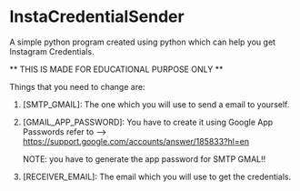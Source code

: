 # InstaCredentialSender
A simple python program created using python which can help you get Instagram Credentials.

** THIS IS MADE FOR EDUCATIONAL PURPOSE ONLY **


Things that you need to change are:
1) [SMTP_GMAIL]: The one which you will use to send a email to yourself.

2) [GMAIL_APP_PASSWORD]: You have to create it using Google App Passwords
   refer to --> https://support.google.com/accounts/answer/185833?hl=en

   NOTE: you have to generate the app password for SMTP GMAL!!

4) [RECEIVER_EMAIL]: The email which you will use to get the credentials.
